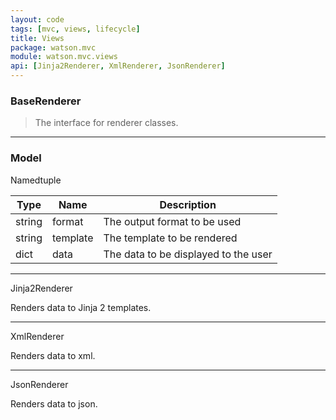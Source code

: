 ```yaml
---
layout: code
tags: [mvc, views, lifecycle]
title: Views
package: watson.mvc
module: watson.mvc.views
api: [Jinja2Renderer, XmlRenderer, JsonRenderer]
---
```


### BaseRenderer

> The interface for renderer classes.

----------

### Model

Namedtuple

Type | Name | Description
-------- | -------- | -----------
string | format | The output format to be used
string | template | The template to be rendered
dict | data | The data to be displayed to the user

----------

Jinja2Renderer

Renders data to Jinja 2 templates.

----------

XmlRenderer

Renders data to xml.

----------

JsonRenderer

Renders data to json.
